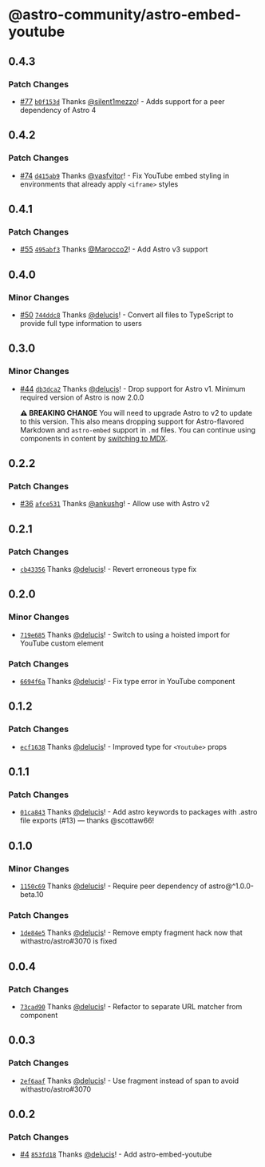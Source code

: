 # @astro-community/astro-embed-youtube

## 0.4.3

### Patch Changes

- [#77](https://github.com/delucis/astro-embed/pull/77) [`b0f153d`](https://github.com/delucis/astro-embed/commit/b0f153dd414985abb49916cdd8a581580095e863) Thanks [@silent1mezzo](https://github.com/silent1mezzo)! - Adds support for a peer dependency of Astro 4

## 0.4.2

### Patch Changes

- [#74](https://github.com/delucis/astro-embed/pull/74) [`d415ab9`](https://github.com/delucis/astro-embed/commit/d415ab9a420aab67ff3816b58b70442ae961d9f3) Thanks [@vasfvitor](https://github.com/vasfvitor)! - Fix YouTube embed styling in environments that already apply `<iframe>` styles

## 0.4.1

### Patch Changes

- [#55](https://github.com/delucis/astro-embed/pull/55) [`495abf3`](https://github.com/delucis/astro-embed/commit/495abf3dd9ae5bfaf36d9d3b8bb7fe98833c0303) Thanks [@Marocco2](https://github.com/Marocco2)! - Add Astro v3 support

## 0.4.0

### Minor Changes

- [#50](https://github.com/delucis/astro-embed/pull/50) [`744ddc8`](https://github.com/delucis/astro-embed/commit/744ddc8c3a5af1201dbee1cf2e042dbb60a74740) Thanks [@delucis](https://github.com/delucis)! - Convert all files to TypeScript to provide full type information to users

## 0.3.0

### Minor Changes

- [#44](https://github.com/delucis/astro-embed/pull/44) [`db3dca2`](https://github.com/delucis/astro-embed/commit/db3dca2af19c98a210c5b26649f9299d7251f3a0) Thanks [@delucis](https://github.com/delucis)! - Drop support for Astro v1. Minimum required version of Astro is now 2.0.0

  **⚠️ BREAKING CHANGE** You will need to upgrade Astro to v2 to update to this version. This also means dropping support for Astro-flavored Markdown and `astro-embed` support in `.md` files. You can continue using components in content by [switching to MDX](https://docs.astro.build/en/guides/integrations-guide/mdx/).

## 0.2.2

### Patch Changes

- [#36](https://github.com/delucis/astro-embed/pull/36) [`afce531`](https://github.com/delucis/astro-embed/commit/afce531e92efe4c14f48f7c0bfee0cf591dbfef2) Thanks [@ankushg](https://github.com/ankushg)! - Allow use with Astro v2

## 0.2.1

### Patch Changes

- [`cb43356`](https://github.com/delucis/astro-embed/commit/cb433565134f2c26565c5024f89e5ab0994c6d2c) Thanks [@delucis](https://github.com/delucis)! - Revert erroneous type fix

## 0.2.0

### Minor Changes

- [`719e685`](https://github.com/delucis/astro-embed/commit/719e6859a1cc49a6a0441942d62882ec683dff5d) Thanks [@delucis](https://github.com/delucis)! - Switch to using a hoisted import for YouTube custom element

### Patch Changes

- [`6694f6a`](https://github.com/delucis/astro-embed/commit/6694f6abbdc5f36a3a587071727b14207731d725) Thanks [@delucis](https://github.com/delucis)! - Fix type error in YouTube component

## 0.1.2

### Patch Changes

- [`ecf1638`](https://github.com/delucis/astro-embed/commit/ecf1638e68f7c31ca6a4fcba1f0034bd6f661203) Thanks [@delucis](https://github.com/delucis)! - Improved type for `<Youtube>` props

## 0.1.1

### Patch Changes

- [`01ca843`](https://github.com/delucis/astro-embed/commit/01ca8433c9110a164c45fe1784f48ee4324d8661) Thanks [@delucis](https://github.com/delucis)! - Add astro keywords to packages with .astro file exports (#13) — thanks @scottaw66!

## 0.1.0

### Minor Changes

- [`1150c69`](https://github.com/delucis/astro-embed/commit/1150c69099cca8dc15dc1492b0367e9ec7bf5cf9) Thanks [@delucis](https://github.com/delucis)! - Require peer dependency of astro@^1.0.0-beta.10

### Patch Changes

- [`1de84e5`](https://github.com/delucis/astro-embed/commit/1de84e541dbb71fdbdf84212f0767bd17a304834) Thanks [@delucis](https://github.com/delucis)! - Remove empty fragment hack now that withastro/astro#3070 is fixed

## 0.0.4

### Patch Changes

- [`73cad90`](https://github.com/delucis/astro-embed/commit/73cad907749a9269b58b915718466eb8a327a9bf) Thanks [@delucis](https://github.com/delucis)! - Refactor to separate URL matcher from component

## 0.0.3

### Patch Changes

- [`2ef6aaf`](https://github.com/delucis/astro-embed/commit/2ef6aafda66632c4028a409b8f1c3a1e78b20586) Thanks [@delucis](https://github.com/delucis)! - Use fragment instead of span to avoid withastro/astro#3070

## 0.0.2

### Patch Changes

- [#4](https://github.com/delucis/astro-embed/pull/4) [`853fd18`](https://github.com/delucis/astro-embed/commit/853fd18441ae99f3caab6ef8e55e1998bdd08584) Thanks [@delucis](https://github.com/delucis)! - Add astro-embed-youtube
